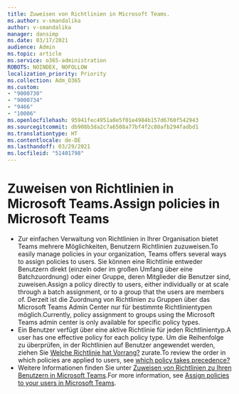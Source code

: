 ```yaml
---
title: Zuweisen von Richtlinien in Microsoft Teams.
ms.author: v-smandalika
author: v-smandalika
manager: dansimp
ms.date: 03/17/2021
audience: Admin
ms.topic: article
ms.service: o365-administration
ROBOTS: NOINDEX, NOFOLLOW
localization_priority: Priority
ms.collection: Adm_O365
ms.custom:
- "9000730"
- "9000734"
- "9466"
- "10006"
ms.openlocfilehash: 95941fec4951a0e5f01e4984b157d6760f542943
ms.sourcegitcommit: db908b3da2c7a6508a77bf4f2c80afb294fadbd1
ms.translationtype: HT
ms.contentlocale: de-DE
ms.lasthandoff: 03/29/2021
ms.locfileid: "51401798"
---
```

# <a name="assign-policies-in-microsoft-teams"></a><span data-ttu-id="15c5e-102">Zuweisen von Richtlinien in Microsoft Teams.</span><span class="sxs-lookup"><span data-stu-id="15c5e-102">Assign policies in Microsoft Teams</span></span>

- <span data-ttu-id="15c5e-103">Zur einfachen Verwaltung von Richtlinien in Ihrer Organisation bietet Teams mehrere Möglichkeiten, Benutzern Richtlinien zuzuweisen.</span><span class="sxs-lookup"><span data-stu-id="15c5e-103">To easily manage policies in your organization, Teams offers several ways to assign policies to users.</span></span> <span data-ttu-id="15c5e-104">Sie können eine Richtlinie entweder Benutzern direkt (einzeln oder im großen Umfang über eine Batchzuordnung) oder einer Gruppe, deren Mitglieder die Benutzer sind, zuweisen.</span><span class="sxs-lookup"><span data-stu-id="15c5e-104">Assign a policy directly to users, either individually or at scale through a batch assignment, or to a group that the users are members of.</span></span>  <span data-ttu-id="15c5e-105">Derzeit ist die Zuordnung von Richtlinien zu Gruppen über das Microsoft Teams Admin Center nur für bestimmte Richtlinientypen möglich.</span><span class="sxs-lookup"><span data-stu-id="15c5e-105">Currently, policy assignment to groups using the Microsoft Teams admin center is only available for specific policy types.</span></span> 
- <span data-ttu-id="15c5e-106">Ein Benutzer verfügt über eine aktive Richtlinie für jeden Richtlinientyp.</span><span class="sxs-lookup"><span data-stu-id="15c5e-106">A user has one effective policy for each policy type.</span></span> <span data-ttu-id="15c5e-107">Um die Reihenfolge zu überprüfen, in der Richtlinien auf Benutzer angewendet werden, ziehen Sie [Welche Richtlinie hat Vorrang?](https://docs.microsoft.com/microsoftteams/assign-policies#which-policy-takes-precedence) zurate.</span><span class="sxs-lookup"><span data-stu-id="15c5e-107">To review the order in which policies are applied to users, see [which policy takes precedence?](https://docs.microsoft.com/microsoftteams/assign-policies#which-policy-takes-precedence)</span></span>
- <span data-ttu-id="15c5e-108">Weitere Informationen finden Sie unter [Zuweisen von Richtlinien zu Ihren Benutzern in Microsoft Teams](https://docs.microsoft.com/microsoftteams/assign-policies).</span><span class="sxs-lookup"><span data-stu-id="15c5e-108">For more information, see [Assign policies to your users in Microsoft Teams](https://docs.microsoft.com/microsoftteams/assign-policies).</span></span>
